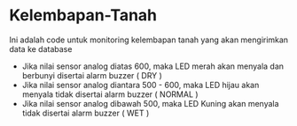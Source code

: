 # Kelembapan-Tanah

Ini adalah code untuk monitoring kelembapan tanah yang akan mengirimkan data ke database

<ul>
  <li> Jika nilai sensor analog diatas 600, maka LED merah akan menyala dan berbunyi disertai alarm buzzer ( DRY ) </li>
  <li> Jika nilai sensor analog diantara 500 - 600, maka LED hijau akan menyala tidak disertai alarm buzzer ( NORMAL ) </li>
  <li> Jika nilai sensor analog dibawah 500, maka LED Kuning akan menyala tidak disertai alarm buzzer ( WET ) </li>
</ul>
